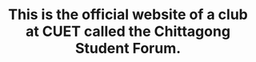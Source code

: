 <h1 align="center">This is the official website of a club at CUET called the Chittagong Student Forum.</h1>
